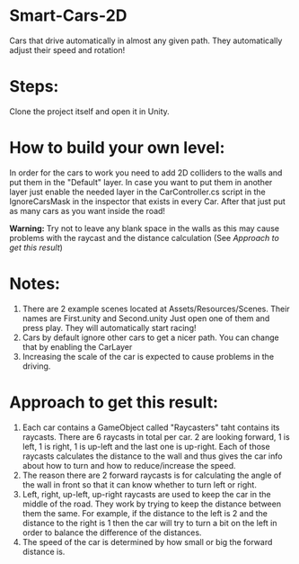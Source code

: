 # Smart-Cars-2D
Cars that drive automatically in almost any given path. They automatically adjust their speed and rotation!

# Steps:
Clone the project itself and open it in Unity.

# How to build your own level:
In order for the cars to work you need to add 2D colliders to the walls and put them in the "Default" layer. In case you want to put them in another layer just enable the needed layer in the CarController.cs script in the IgnoreCarsMask in the inspector that exists in every Car.
After that just put as many cars as you want inside the road!

**Warning:** Try not to leave any blank space in the walls as this may cause problems with the raycast and the distance calculation (See *Approach to get this result*)

# Notes:
1) There are 2 example scenes located at Assets/Resources/Scenes. Their names are First.unity and Second.unity
Just open one of them and press play. They will automatically start racing!
2) Cars by default ignore other cars to get a nicer path. You can change that by enabling the CarLayer
3) Increasing the scale of the car is expected to cause problems in the driving.

# Approach to get this result:
1) Each car contains a GameObject called "Raycasters" taht contains its raycasts. There are 6 raycasts in total per car. 2 are looking forward, 1 is left, 1 is right, 1 is up-left and the last one is up-right. Each of those raycasts calculates the distance to the wall and thus gives the car info about how to turn and how to reduce/increase the speed.
2) The reason there are 2 forward raycasts is for calculating the angle of the wall in front so that it can know whether to turn left or right.
3) Left, right, up-left, up-right raycasts are used to keep the car in the middle of the road. They work by trying to keep the distance between them the same. For example, if the distance to the left is 2 and the distance to the right is 1 then the car will try to turn a bit on the left in order to balance the difference of the distances.
4) The speed of the car is determined by how small or big the forward distance is.
